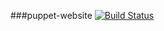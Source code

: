 ###puppet-website
[![Build Status](https://filesync.net/jenkins/buildStatus/icon?job=repo-srv_website)](https://filesync.net/jenkins/job/repo-srv_website/)
